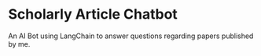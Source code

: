 # Scholarly Article Chatbot

An AI Bot using LangChain to answer questions regarding papers published by me.
